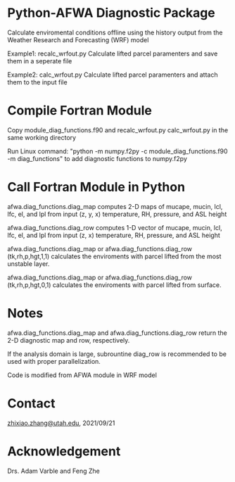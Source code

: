 # Python-AFWA Diagnostic Package

Calculate enviromental conditions offline using the history output from the Weather Research and Forecasting (WRF) model

Example1: recalc_wrfout.py Calculate lifted parcel paramenters and save them in a seperate file

Example2: calc_wrfout.py Calculate lifted parcel paramenters and attach them to the input file

# Compile Fortran Module

Copy module_diag_functions.f90 and recalc_wrfout.py calc_wrfout.py in the same working directory

Run Linux command: "python -m numpy.f2py -c module_diag_functions.f90 -m diag_functions" to add diagnostic functions to numpy.f2py

# Call Fortran Module in Python

afwa.diag_functions.diag_map computes 2-D maps of mucape, mucin, lcl, lfc, el, and lpl from input (z, y, x) temperature, RH, pressure, and ASL height

afwa.diag_functions.diag_row computes 1-D vector of mucape, mucin, lcl, lfc, el, and lpl from input (z, x) temperature, RH, pressure, and ASL height

afwa.diag_functions.diag_map or afwa.diag_functions.diag_row (tk,rh,p,hgt,1,1) calculates the enviroments with parcel lifted from the most unstable layer.

afwa.diag_functions.diag_map or afwa.diag_functions.diag_row (tk,rh,p,hgt,0,1) calculates the enviroments with parcel lifted from surface.

# Notes

afwa.diag_functions.diag_map and afwa.diag_functions.diag_row return the 2-D diagnostic map and row, respectively.

If the analysis domain is large, subrountine diag_row is recommended to be used with proper parallelization.

Code is modified from AFWA module in WRF model

# Contact

zhixiao.zhang@utah.edu, 2021/09/21

# Acknowledgement

Drs. Adam Varble and Feng Zhe
